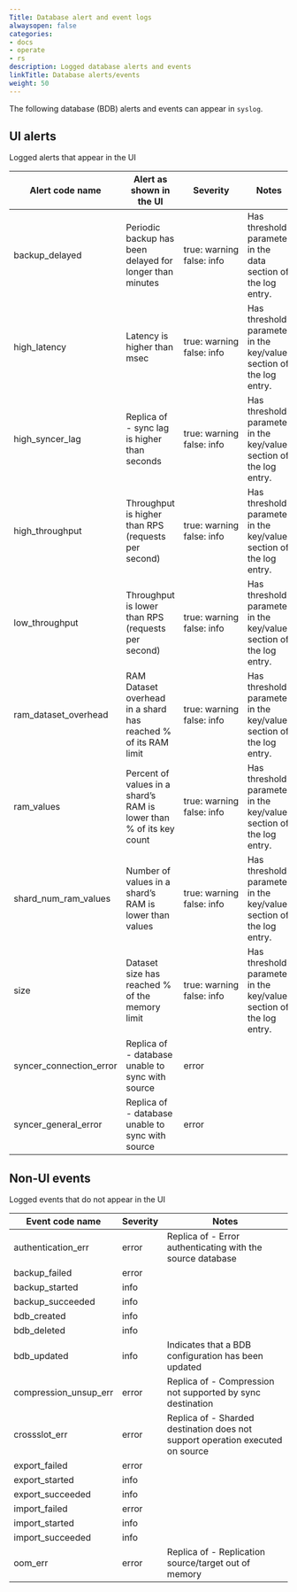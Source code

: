 ```yaml
---
Title: Database alert and event logs
alwaysopen: false
categories:
- docs
- operate
- rs
description: Logged database alerts and events
linkTitle: Database alerts/events
weight: 50
---
```


The following database (BDB) alerts and events can appear in `syslog`.

## UI alerts

Logged alerts that appear in the UI

| Alert code name | Alert as shown in the UI | Severity | Notes |
|-----------------|--------------------------|----------|-------|
backup_delayed | Periodic backup has been delayed for longer than <threshold> minutes | true:&nbsp;warning<br />false: info | Has threshold parameter in the data section of the log entry.
high_latency | Latency is higher than <threshold> msec | true:&nbsp;warning<br />false: info | Has threshold parameter in the key/value section of the log entry.
high_syncer_lag | Replica of - sync lag is higher than <threshold> seconds | true:&nbsp;warning<br />false: info | Has threshold parameter in the key/value section of the log entry.
high_throughput | Throughput is higher than <threshold> RPS (requests per second) | true:&nbsp;warning<br />false: info | Has threshold parameter in the key/value section of the log entry.
low_throughput | Throughput is lower than <threshold> RPS (requests per second) | true:&nbsp;warning<br />false: info | Has threshold parameter in the key/value section of the log entry.
ram_dataset_overhead | RAM Dataset overhead in a shard has reached <threshold>% of its RAM limit | true:&nbsp;warning<br />false: info | Has threshold parameter in the key/value section of the log entry.
ram_values | Percent of values in a shard’s RAM is lower than <threshold>% of its key count | true:&nbsp;warning<br />false: info | Has threshold parameter in the key/value section of the log entry.
shard_num_ram_values | Number of values in a shard’s RAM is lower than <threshold> values | true:&nbsp;warning<br />false: info | Has threshold parameter in the key/value section of the log entry.
size | Dataset size has reached <threshold>% of the memory limit | true:&nbsp;warning<br />false: info | Has threshold parameter in the key/value section of the log entry.
syncer_connection_error | Replica of - database unable to sync with source | error |  
syncer_general_error | Replica of - database unable to sync with source | error |  

## Non-UI events

Logged events that do not appear in the UI

| Event code name | Severity | Notes |
|-----------------|----------|-------|
| authentication_err | error | Replica of - Error authenticating with the source database |
| backup_failed | error |  |
| backup_started | info |  |
| backup_succeeded | info |  |
| bdb_created | info |  |
| bdb_deleted | info |  |
| bdb_updated | info | Indicates that a BDB configuration has been updated |
| compression_unsup_err | error | Replica of - Compression not supported by sync destination |
| crossslot_err | error | Replica of - Sharded destination does not support operation executed on source |
| export_failed | error |  |
| export_started | info |  |
| export_succeeded | info |  |
| import_failed | error |  |
| import_started | info |  |
| import_succeeded | info |  |
| oom_err | error | Replica of - Replication source/target out of memory |